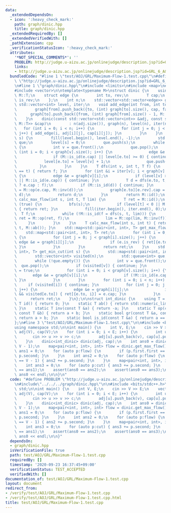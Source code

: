 ```yaml
---
data:
  _extendedDependsOn:
  - icon: ':heavy_check_mark:'
    path: graph/dinic.hpp
    title: graph/dinic.hpp
  _extendedRequiredBy: []
  _extendedVerifiedWith: []
  _pathExtension: cpp
  _verificationStatusIcon: ':heavy_check_mark:'
  attributes:
    '*NOT_SPECIAL_COMMENTS*': ''
    PROBLEM: http://judge.u-aizu.ac.jp/onlinejudge/description.jsp?id=GRL_6_A&lang=ja
    links:
    - http://judge.u-aizu.ac.jp/onlinejudge/description.jsp?id=GRL_6_A&lang=ja
  bundledCode: "#line 1 \"test/AOJ/GRL/Maximum-Flow-1.test.cpp\"\n#define PROBLEM\
    \ \"http://judge.u-aizu.ac.jp/onlinejudge/description.jsp?id=GRL_6_A&lang=ja\"\
    \n#line 1 \"graph/dinic.hpp\"\n#include <limits>\n#include <map>\n#include <queue>\n\
    #include <vector>\n\ntemplate<typename M>\nstruct dinic {\n    using T = typename\
    \ M::T;\n    struct edge {\n        int to, rev;\n        T cap;\n        bool\
    \ is_rev;\n    };\n    int n;\n    std::vector<std::vector<edge>> graph;\n   \
    \ std::vector<int> level, iter;\n    void add_edge(int from, int to, T cap) {\n\
    \        graph[from].push_back({to, (int) graph[to].size(), cap, false});\n  \
    \      graph[to].push_back({from, (int) graph[from].size() - 1, M::id(), true});\n\
    \    }\n    dinic(const std::vector<std::vector<int>> &adj, const std::vector<std::vector<typename\
    \ M::T>> &cap)\n        : n(adj.size()), graph(n), level(n), iter(n) {\n     \
    \   for (int i = 0; i < n; i++) {\n            for (int j = 0; j < adj[i].size();\
    \ j++) { add_edge(i, adj[i][j], cap[i][j]); }\n        }\n    }\n    void bfs(int\
    \ s) {\n        fill(level.begin(), level.end(), -1);\n        std::queue<int>\
    \ que;\n        level[s] = 0;\n        que.push(s);\n        while (!que.empty())\
    \ {\n            int v = que.front();\n            que.pop();\n            for\
    \ (int i = 0; i < graph[v].size(); i++) {\n                edge &e = graph[v][i];\n\
    \                if (M::is_id(e.cap) || level[e.to] >= 0) { continue; }\n    \
    \            level[e.to] = level[v] + 1;\n                que.push(e.to);\n  \
    \          }\n        }\n    }\n    T dfs(int v, int t, T f) {\n        if (v\
    \ == t) { return f; }\n        for (int &i = iter[v]; i < graph[v].size(); i++)\
    \ {\n            edge &e = graph[v][i];\n            if (level[v] >= level[e.to]\
    \ || M::is_id(e.cap)) { continue; }\n            T d = dfs(e.to, t, M::gr(f, e.cap)\
    \ ? e.cap : f);\n            if (M::is_id(d)) { continue; }\n            e.cap\
    \ = M::op(e.cap, M::inv(d));\n            graph[e.to][e.rev].cap = M::op(graph[e.to][e.rev].cap,\
    \ d);\n            return d;\n        }\n        return M::id();\n    }\n    T\
    \ calc_max_flow(int s, int t, T lim) {\n        T ret = M::id();\n        while\
    \ (true) {\n            bfs(s);\n            if (level[t] < 0 || M::is_id(lim))\
    \ { return ret; }\n            fill(iter.begin(), iter.end(), 0);\n          \
    \  T f;\n            while (!M::is_id(f = dfs(s, t, lim))) {\n               \
    \ ret = M::op(ret, f);\n                lim = M::op(lim, M::inv(f));\n       \
    \     }\n        }\n    }\n    T calc_max_flow(int s, int t) { return calc_max_flow(s,\
    \ t, M::ab()); }\n    std::map<std::pair<int, int>, T> get_max_flow() {\n    \
    \    std::map<std::pair<int, int>, T> ret;\n        for (int i = 0; i < n; i++)\
    \ {\n            for (int j = 0; j < graph[i].size(); j++) {\n               \
    \ edge &e = graph[i][j];\n                if (e.is_rev) { ret[{e.to, i}] = e.cap;\
    \ }\n            }\n        }\n        return ret;\n    }\n    std::map<std::pair<int,\
    \ int>, T> get_min_cut(int s) {\n        std::map<std::pair<int, int>, T> ret;\n\
    \        std::vector<int> visited(n);\n        std::queue<int> que;\n        que.push(s);\n\
    \        while (!que.empty()) {\n            int v = que.front();\n          \
    \  que.pop();\n            if (visited[v]) { continue; }\n            visited[v]\
    \ = true;\n            for (int i = 0; i < graph[v].size(); i++) {\n         \
    \       edge &e = graph[v][i];\n                if (!M::is_id(e.cap)) { que.push(e.to);\
    \ }\n            }\n        }\n        for (int i = 0; i < n; i++) {\n       \
    \     if (visited[i]) { continue; }\n            for (int j = 0; j < graph[i].size();\
    \ j++) {\n                edge &e = graph[i][j];\n                if (e.is_rev\
    \ && visited[e.to]) { ret[{e.to, i}] = e.cap; }\n            }\n        }\n  \
    \      return ret;\n    }\n};\n\nstruct int_dinic {\n    using T = int;\n    static\
    \ T id() { return 0; }\n    static T ab() { return std::numeric_limits<T>::max();\
    \ }\n    static T inv(const T &a) { return -a; }\n    static T op(const T &a,\
    \ const T &b) { return a + b; }\n    static bool gr(const T &a, const T &b) {\
    \ return a > b; }\n    static bool is_id(const T &a) { return a == id(); };\n\
    };\n#line 3 \"test/AOJ/GRL/Maximum-Flow-1.test.cpp\"\n\n#include <bits/stdc++.h>\n\
    using namespace std;\n\nint main() {\n    int V, E;\n    cin >> V >> E;\n    vector<vector<int>>\
    \ adj(V), cap(V);\n    for (int i = 0; i < E; i++) {\n        int u, v, c;\n \
    \       cin >> u >> v >> c;\n        adj[u].push_back(v), cap[u].push_back(c);\n\
    \    }\n    dinic<int_dinic> dinic(adj, cap);\n    int ans0 = dinic.calc_max_flow(0,\
    \ V - 1);\n    map<pair<int, int>, int> flow = dinic.get_max_flow();\n    int\
    \ ans1 = 0;\n    for (auto p:flow) {\n        if (p.first.first == 0) { ans1 +=\
    \ p.second; }\n    }\n    int ans2 = 0;\n    for (auto p:flow) {\n        if (p.first.second\
    \ == V - 1) { ans2 += p.second; }\n    }\n    map<pair<int, int>, int> cut = dinic.get_min_cut(0);\n\
    \    int ans3 = 0;\n    for (auto p:cut) { ans3 += p.second; }\n    assert(ans0\
    \ == ans1);\n    assert(ans0 == ans2);\n    assert(ans0 == ans3);\n    cout <<\
    \ ans0 << endl;\n\n}\n"
  code: "#define PROBLEM \"http://judge.u-aizu.ac.jp/onlinejudge/description.jsp?id=GRL_6_A&lang=ja\"\
    \n#include\"../../../graph/dinic.hpp\"\n\n#include <bits/stdc++.h>\nusing namespace\
    \ std;\n\nint main() {\n    int V, E;\n    cin >> V >> E;\n    vector<vector<int>>\
    \ adj(V), cap(V);\n    for (int i = 0; i < E; i++) {\n        int u, v, c;\n \
    \       cin >> u >> v >> c;\n        adj[u].push_back(v), cap[u].push_back(c);\n\
    \    }\n    dinic<int_dinic> dinic(adj, cap);\n    int ans0 = dinic.calc_max_flow(0,\
    \ V - 1);\n    map<pair<int, int>, int> flow = dinic.get_max_flow();\n    int\
    \ ans1 = 0;\n    for (auto p:flow) {\n        if (p.first.first == 0) { ans1 +=\
    \ p.second; }\n    }\n    int ans2 = 0;\n    for (auto p:flow) {\n        if (p.first.second\
    \ == V - 1) { ans2 += p.second; }\n    }\n    map<pair<int, int>, int> cut = dinic.get_min_cut(0);\n\
    \    int ans3 = 0;\n    for (auto p:cut) { ans3 += p.second; }\n    assert(ans0\
    \ == ans1);\n    assert(ans0 == ans2);\n    assert(ans0 == ans3);\n    cout <<\
    \ ans0 << endl;\n\n}"
  dependsOn:
  - graph/dinic.hpp
  isVerificationFile: true
  path: test/AOJ/GRL/Maximum-Flow-1.test.cpp
  requiredBy: []
  timestamp: '2020-09-23 16:37:45+09:00'
  verificationStatus: TEST_ACCEPTED
  verifiedWith: []
documentation_of: test/AOJ/GRL/Maximum-Flow-1.test.cpp
layout: document
redirect_from:
- /verify/test/AOJ/GRL/Maximum-Flow-1.test.cpp
- /verify/test/AOJ/GRL/Maximum-Flow-1.test.cpp.html
title: test/AOJ/GRL/Maximum-Flow-1.test.cpp
---
```


